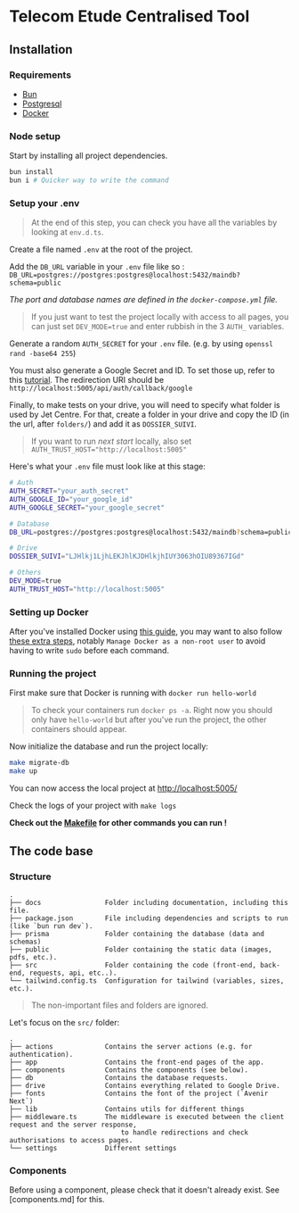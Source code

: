 # Telecom Etude Centralised Tool

## Installation

### Requirements

- [Bun](https://bun.com/docs/installation)
- [Postgresql](https://www.postgresql.org/download/)
- [Docker](https://docs.docker.com/engine/install/)

### Node setup

Start by installing all project dependencies.

```bash
bun install
bun i # Quicker way to write the command
```

### Setup your .env

> At the end of this step, you can check you have all the variables by looking at `env.d.ts`.

Create a file named `.env` at the root of the project.

Add the `DB_URL` variable in your `.env` file like so : `DB_URL=postgres://postgres:postgres@localhost:5432/maindb?schema=public`

_The port and database names are defined in the `docker-compose.yml` file._

> If you just want to test the project locally with access to all pages, you can just set `DEV_MODE=true` and enter rubbish in the 3 `AUTH_` variables.

Generate a random `AUTH_SECRET` for your `.env` file. (e.g. by using `openssl rand -base64 255`)

You must also generate a Google Secret and ID. To set those up, refer to this [tutorial](https://www.youtube.com/watch?v=Rs8018RO5YQ&t=252).
The redirection URI should be `http://localhost:5005/api/auth/callback/google`

Finally, to make tests on your drive, you will need to specify what folder is used by Jet Centre. For that, create a folder in your drive and copy the ID (in the url, after `folders/`) and add it as `DOSSIER_SUIVI`.

> If you want to run _next start_ locally, also set `AUTH_TRUST_HOST="http://localhost:5005"`

Here's what your `.env` file must look like at this stage:

```bash
# Auth
AUTH_SECRET="your_auth_secret"
AUTH_GOOGLE_ID="your_google_id"
AUTH_GOOGLE_SECRET="your_google_secret"

# Database
DB_URL=postgres://postgres:postgres@localhost:5432/maindb?schema=public

# Drive
DOSSIER_SUIVI="LJHlkj1LjhLEKJhlKJDHlkjhIUY3063hOIU89367IGd"

# Others
DEV_MODE=true
AUTH_TRUST_HOST="http://localhost:5005"
```

### Setting up Docker

After you've installed Docker using [this guide](https://docs.docker.com/engine/install), you may want to also follow [these extra steps](https://docs.docker.com/engine/install/linux-postinstall/), notably `Manage Docker as a non-root user` to avoid having to write `sudo` before each command.

### Running the project

First make sure that Docker is running with `docker run hello-world`

> To check your containers run `docker ps -a`. Right now you should only have `hello-world` but after you've run the project, the other containers should appear.

Now initialize the database and run the project locally:

```bash
make migrate-db
make up
```

You can now access the local project at [http://localhost:5005/](http://localhost:5005/)

Check the logs of your project with `make logs`

**Check out the [Makefile](../Makefile) for other commands you can run !**

## The code base

### Structure

```
.
├── docs                Folder including documentation, including this file.
├── package.json        File including dependencies and scripts to run (like `bun run dev`).
├── prisma              Folder containing the database (data and schemas)
├── public              Folder containing the static data (images, pdfs, etc.).
├── src                 Folder containing the code (front-end, back-end, requests, api, etc..).
└── tailwind.config.ts  Configuration for tailwind (variables, sizes, etc.).
```

> The non-important files and folders are ignored.

Let's focus on the `src/` folder:

```
.
├── actions             Contains the server actions (e.g. for authentication).
├── app                 Contains the front-end pages of the app.
├── components          Contains the components (see below).
├── db                  Contains the database requests.
├── drive               Contains everything related to Google Drive.
├── fonts               Contains the font of the project (`Avenir Next`)
├── lib                 Contains utils for different things
├── middleware.ts       The middleware is executed between the client request and the server response,
                            to handle redirections and check authorisations to access pages.
└── settings            Different settings
```

### Components

Before using a component, please check that it doesn't already exist. See [components.md] for this.
